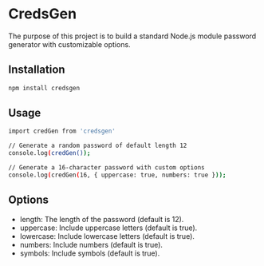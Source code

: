 # CredsGen
The purpose of this project is to build a standard Node.js module password generator with customizable options.

## Installation
```bash
npm install credsgen
```

## Usage
```bash
import credGen from 'credsgen'

// Generate a random password of default length 12
console.log(credGen()); 

// Generate a 16-character password with custom options
console.log(credGen(16, { uppercase: true, numbers: true }));
```

## Options
- length: The length of the password (default is 12).
- uppercase: Include uppercase letters (default is true).
- lowercase: Include lowercase letters (default is true).
- numbers: Include numbers (default is true).
- symbols: Include symbols (default is true).
